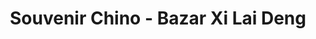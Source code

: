 ---
title: "Souvenir Chino - Bazar Xi Lai Deng"
url: /mojacar-playa/souvenir-chino-bazar-xi-lai-deng/
shop: Allgemein
---
